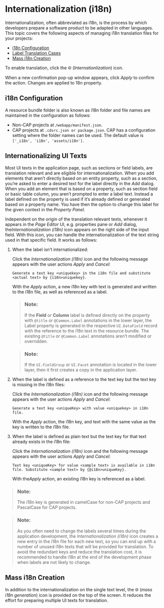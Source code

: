 <!-- loioeb427f25160a4bef9f723e8256735922 -->

<link rel="stylesheet" type="text/css" href="../css/sap-icons.css"/>

# Internationalization \(i18n\)

Internationalization, often abbreviated as i18n, is the process by which developers prepare a software product to be adapted in other languages. This topic covers the following aspects of managing i18n translation files for your projects:

-   [i18n Configuration](internationalization-i18n-eb427f2.md#loioeb427f25160a4bef9f723e8256735922__section_wf2_g11_bsb)
-   [Label Translation Cases](internationalization-i18n-eb427f2.md#loioeb427f25160a4bef9f723e8256735922__section_ols_yb1_bsb)
-   [Mass i18n Creation](internationalization-i18n-eb427f2.md#loioeb427f25160a4bef9f723e8256735922__section_n1s_f31_bsb)

To enable translation, click the :globe_with_meridians: \(*Internationlization*\) icon.

When a new confirmation pop-up window appears, click *Apply* to confirm the action. Changes are applied to 18n property.



<a name="loioeb427f25160a4bef9f723e8256735922__section_wf2_g11_bsb"/>

## i18n Configuration

A resource bundle folder is also known as i18n folder and file names are maintained in the configuration as follows:

-   Non-CAP projects at `/webapp/manifest.json`.
-   CAP projects at `.cdsrc.json or package.json`. CAP has a configuration setting where the folder names can be used. The default value is `['_i18n', 'i18n', 'assets/i18n']`.



<a name="loioeb427f25160a4bef9f723e8256735922__section_ols_yb1_bsb"/>

## Internationalizing UI Texts

Most UI texts in the application page, such as sections or field labels, are translation relevant and are eligible for internationalization. When you add elements that aren’t directly based on an entity property, such as a section, you’re asked to enter a desired text for the label directly in the *Add* dialog. When you add an element that is based on a property, such as section field or basic table column, you aren’t prompted to enter a label text. Instead a label defined on the property is used if it’s already defined or generated based on a property name. You have then the option to change this label for the given context in the *Property Panel*.

Independent on the origin of the translation relevant texts, whenever it appears in the *Page Editor* UI, e.g. properties pane or *Add* dialog, the*Internationalization \(i18n\)* icon appears on the right side of the input field. With this icon, you can handle the internationalization of the text string used in that specific field. It works as follows:

1.  When the label isn’t internationalized:

    Click the *Internationalization \(i18n\)* icon and the following message appears with the user actions *Apply* and *Cancel*:

    ```
    Generate a text key <uniquekey> in the i18n file and substitute <actual text> by {i18n>uniquekey}.
    ```

    With the *Apply* action, a new i18n key with text is generated and written to the i18n file, as well as referenced as a label.

    > ### Note:  
    > If the **Field** or **Column** label is defined directly on the property with `@title` or `@Common.Label` annotations in the lower layer, the Label property is generated in the respective `UI.DataField` record with the reference to the i18n text in the resource bundle. The existing `@title` or `@Common.Label` annotations aren’t modified or overridden.

    > ### Note:  
    > If the `UI.FieldGroup` or `UI.Facet` annotation is located in the lower layer, then it first creates a copy in the application layer.

2.  When the label is defined as a reference to the text key but the text key is missing in the i18n files:

    Click the *Internationalization \(i18n\)* icon and the following message appears with the user actions *Apply* and *Cancel*:

    ```
    Generate a text key <uniqueKey> with value <uniquekey> in i18n file.
    ```

    With the *Apply* action, the i18n key, and text with the same value as the key is written to the i18n file.

3.  When the label is defined as plain text but the text key for that text already exists in the i18n file:

    Click the *Internationalization \(i18n\)* icon and the following message appears with the user actions *Apply* and *Cancel*:

    ```
    Text key <uniqueKey> for value <sample text> is available in i18n file. Substitute <sample text> by {@i18n>uniqueKey}.
    ```

    With the*Apply* action, an existing i18n key is referenced as a label.


> ### Note:  
> The i18n key is generated in camelCase for non-CAP projects and PascalCase for CAP projects.

> ### Note:  
> As you often need to change the labels several times during the application development, the *Internationalization \(i18n\)* icon creates a new entry in the i18n file for each new text, so you can end up with a number of unused i18n texts that will be provided for translation. To avoid the redundant keys and reduce the translation cost, it is recommended to handle i18n at the end of the development phase when labels are not likely to change.



<a name="loioeb427f25160a4bef9f723e8256735922__section_n1s_f31_bsb"/>

## Mass i18n Creation

In addition to the internationalization on the single text level, the :globe_with_meridians: \(*mass i18n generation*\) icon is provided on the top of the screen. It reduces the effort for preparing multiple UI texts for translation.

